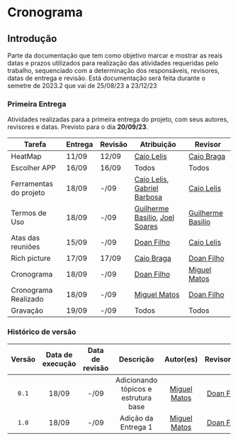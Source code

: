 # **Cronograma**

## **Introdução**
Parte da documentação que tem como objetivo marcar e mostrar as reais datas e prazos utilizados para realização das atividades requeridas pelo trabalho, sequenciado com a determinação dos responsáveis, revisores, datas de entrega e revisão. Está documentação será feita durante o semetre de 2023.2 que vai de 25/08/23 a 23/12/23



### **Primeira Entrega**
Atividades realizadas para a primeira entrega do projeto, com seus autores, revisores e datas. Previsto para o dia **20/09/23**.

| Tarefa       | Entrega |  Revisão  | Atribuição |Revisor|
|--------------|-----------------|-------------------|-------|-----|
| HeatMap| 11/09     | 12/09             | [Caio Lelis](http://github.com/caio-lelis)   |[Caio Braga](http://github.com/caioalvesbraga)
| Escolher APP | 16/09     | 16/09             | Todos   |Todos|
| Ferramentas do projeto| 18/09     | -/09          |[Caio Lelis](http://github.com/caio-lelis), [Gabriel Barbosa](https://github.com/gabrie1barbosa) |[Caio Lelis](http://github.com/caio-lelis)|
| Termos de Uso | 18/09  |  -/09    | [Guilherme Basilio](https://github.com/GuilhermeBES), [Joel Soares](https://github.com/JoelSRangel) |[Guilherme Basilio](https://github.com/GuilhermeBES) |
| Atas das reuniões | 15/09    | -/09 |[Doan Filho](https://github.com/FilhoDoan)|[Caio Lelis](http://github.com/caio-lelis)|
| Rich picture | 17/09     | 17/09   |[Caio Braga](http://github.com/caioalvesbraga) | [Doan Filho](https://github.com/FilhoDoan)|
|Cronograma| 18/09  | -/09  |[Doan Filho](https://github.com/FilhoDoan)   | [Miguel Matos](https://github.com/migueldefrias)   |
|Cronograma Realizado | 18/09  | -/09  | [Miguel Matos](https://github.com/migueldefrias)    |  [Doan Filho](https://github.com/FilhoDoan)  |
|Gravação| 19/09  | -/09  | Todos |Todos|



### Histórico de versão
| Versão | Data de execução  | Data de revisão |  Descrição    | Autor(es)     |  Revisor(es)  |
| :----: | :---------------: | :-------------: | :-----------: | :-----------: | :-----------: |
| `0.1` | 18/09 | -/09 | Adicionando tópicos e estrutura base | [Miguel Matos](https://github.com/migueldefrias) | [Doan Filho](https://github.com/FilhoDoan) |
| `1.0` | 18/09 | -/09 | Adição da Entrega 1 | [Miguel Matos](https://github.com/migueldefrias) | [Doan Filho](https://github.com/FilhoDoan) |
